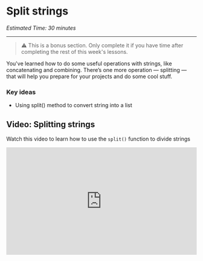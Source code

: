# Split strings

_Estimated Time: 30 minutes_

---

> ⚠️ This is a bonus section. Only complete it if you have time after completing the rest of this week's lessons.

 You've learned how to do some useful operations with strings, like concatenating and combining. There’s one more operation — splitting — that will help you prepare for your projects and do some cool stuff.

### Key ideas

- Using split() method to convert string into a list

## Video: Splitting strings

<aside>

Watch this video to learn how to use the `split()` function to divide strings

</aside>

<div style="position: relative; padding-bottom: 56.25%; height: 0;"><iframe src="https://www.youtube.com/embed/mPrVU1bMDeQ" title="YouTube video player" frameborder="0" allow="accelerometer; autoplay; clipboard-write; encrypted-media; gyroscope; picture-in-picture" allowfullscreen style="position: absolute; top: 0; left: 0; width: 100%; height: 100%;"></iframe></div>
